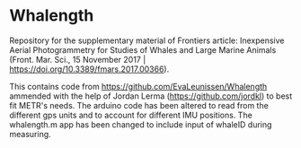 # Whalength
Repository for the supplementary material of Frontiers article: Inexpensive Aerial Photogrammetry for Studies of Whales and Large Marine Animals (Front. Mar. Sci., 15 November 2017 | https://doi.org/10.3389/fmars.2017.00366).

This contains code from https://github.com/EvaLeunissen/Whalength ammended with the help of Jordan Lerma (https://github.com/jordkl) to best fit METR's needs. The arduino code has been altered to read from the different gps units and to account for different IMU positions. The whalength.m app has been changed to include input of whaleID during measuring.
